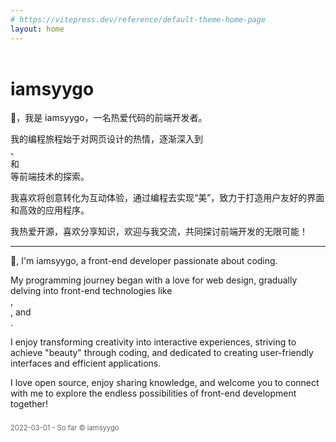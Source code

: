 ```yaml
---
# https://vitepress.dev/reference/default-theme-home-page
layout: home
---
```


<h1 data-aos="fade-up" data-aos-duration="800" style="margin-top: 2em;">iamsyygo</h1>

<p data-aos="fade-up" data-aos-duration="800">👋，我是 iamsyygo，一名热爱代码的前端开发者。</p>
    <div data-aos="fade-up" data-aos-duration="800">我的编程旅程始于对网页设计的热情，逐渐深入到
    <div class="i-logos:javascript app-icon"></div>、<div class="i-logos:vue app-icon"></div> 和
    <div class="i-logos:nodejs-icon-alt app-icon"></div> 等前端技术的探索。
</div>
<p  data-aos="fade-up" data-aos-duration="800">我喜欢将创意转化为互动体验，通过编程去实现“美”，致力于打造用户友好的界面和高效的应用程序。</p>
<p  data-aos="fade-up" data-aos-duration="800" >我热爱开源，喜欢分享知识，欢迎与我交流，共同探讨前端开发的无限可能！</p>

<hr data-aos="fade-up" data-aos-duration="800">

<p data-aos="fade-up" data-aos-duration="800">👋, I'm iamsyygo, a front-end developer passionate about coding.</p>
<div data-aos="fade-up" data-aos-duration="800">
    My programming journey began with a love for web design, gradually delving into front-end technologies like 
    <div class="i-logos:javascript app-icon"></div>, 
    <div class="i-logos:vue app-icon"></div>, and 
    <div class="i-logos:nodejs-icon-alt app-icon"></div>.
</div>
<p data-aos="fade-up" data-aos-duration="800">I enjoy transforming creativity into interactive experiences, striving to achieve "beauty" through coding, and dedicated to creating user-friendly interfaces and efficient applications.</p>
<p data-aos="fade-up" data-aos-duration="800">I love open source, enjoy sharing knowledge, and welcome you to connect with me to explore the endless possibilities of front-end development together!</p>

<p style="font-size: 0.8em; color: #666; margin-top: 2em;">2022-03-01 - So far © iamsyygo</p>
